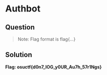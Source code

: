 # Authbot

## Question

> Note: Flag format is flag{...}

## Solution

**Flag: osuctf{d0n7_lOG_y0UR_Au7h_57r1Ngs}**
